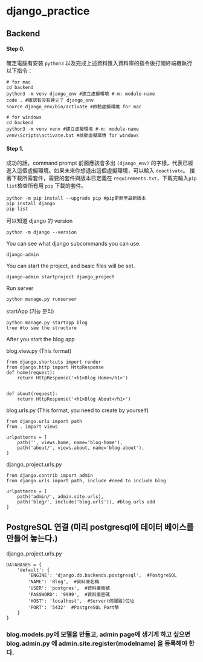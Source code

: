 # django_practice

## Backend

#### Step 0.

確定電腦有安裝 `python3` 以及完成上述資料匯入資料庫的指令後打開終端機執行以下指令：

```shell
# for mac
cd backend
python3 -m venv django_env #建立虛擬環境 #-m: module-name
code . #確認有沒有建立了 django_env
source django_env/bin/activate #啟動虛擬環境 for mac
```

```shell
# for windows
cd backend
python3 -m venv venv #建立虛擬環境 #-m: module-name
venv\Scripts\activate.bat #啟動虛擬環境 for windows
```

#### Step 1.

成功的話，command prompt 前面應該會多出 `(django_env)` 的字樣，代表已經進入這個虛擬環境。如果未來你想退出這個虛擬環境，可以輸入 `deactivate`。
接著下載所需套件，需要的套件與版本已定義在 `requirements.txt`，下載完輸入`pip list`檢查所有用 `pip` 下載的套件。

```shell
python -m pip install --upgrade pip #pip更新至最新版本
pip install django
pip list
```

可以知道 django 的 version
```shell
python -m django --version
```

You can see what django subcommands you can use.
```shell
django-admin
```

You can start the project, and basic files will be set.
```shell
django-admin startproject django_project
```

Run server

```shell
python manage.py runserver
```

startApp (기능 분리)
```shell
python manage.py startapp blog
tree #to see the structure
```

After you start the blog app

blog.view.py (This format)
```shell
from django.shortcuts import render
from django.http import HttpResponse
def home(request):
    return HttpResponse('<h1>Blog Home</h1>')


def about(request):
    return HttpResponse('<h1>Blog About</h1>')
```

blog.urls.py (This format, you need to create by yourself)
```shell
from django.urls import path
from . import views

urlpatterns = [
    path('', views.home, name='blog-home'),
    path('about/', views.about, name='blog-about'),
]
```

django_project.urls.py 
```shell
from django.contrib import admin
from django.urls import path, include #need to include blog

urlpatterns = [
    path('admin/', admin.site.urls),
    path('blog/', include('blog.urls')), #blog urls add
]
```
## PostgreSQL 연결 (미리 postgresql에 데이터 베이스를 만들어 놓는다.)

django_project.urls.py 

```shell
DATABASES = {
    'default': {
        'ENGINE': 'django.db.backends.postgresql',  #PostgreSQL
        'NAME': 'Blog',  #資料庫名稱
        'USER': 'postgres',  #資料庫帳號
        'PASSWORD': '9999',  #資料庫密碼
        'HOST': 'localhost',  #Server(伺服器)位址
        'PORT': '5432'  #PostgreSQL Port號
    }
}
```
### blog.models.py에 모델을 만들고, admin page에 생기게 하고 싶으면 blog.admin.py 에 admin.site.register(modelname) 을 등록해야 한다.


